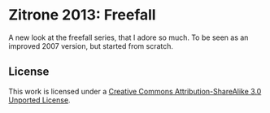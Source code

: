 # Zitrone 2013: Freefall #
A new look at the freefall series, that I adore so much. To be seen as an improved 2007 version, but started from scratch.

## License ##
This work is licensed under a [Creative Commons Attribution-ShareAlike 3.0 Unported License](http://creativecommons.org/licenses/by-sa/3.0/).
